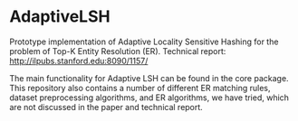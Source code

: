 # AdaptiveLSH
Prototype implementation of Adaptive Locality Sensitive Hashing for the problem of Top-K Entity Resolution (ER).
Technical report: http://ilpubs.stanford.edu:8090/1157/

The main functionality for Adaptive LSH can be found in the core package.  
This repository also contains a number of different ER matching rules, dataset preprocessing algorithms, 
and ER algorithms, we have tried, which are not discussed in the paper and technical report.
